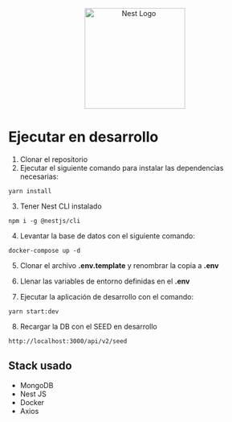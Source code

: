 <p align="center">
  <a href="http://nestjs.com/" target="blank"><img src="https://nestjs.com/img/logo-small.svg" width="200" alt="Nest Logo" /></a>
</p>

# Ejecutar en desarrollo

1. Clonar el repositorio
2. Ejecutar el siguiente comando para instalar las dependencias necesarias:

```
yarn install
```

3. Tener Nest CLI instalado

```
npm i -g @nestjs/cli
```

4.  Levantar la base de datos con el siguiente comando:

```
docker-compose up -d
```

5. Clonar el archivo **.env.template** y renombrar la copia a **.env**

6. Llenar las variables de entorno definidas en el **.env**

7. Ejecutar la aplicación de desarrollo con el comando:

```
yarn start:dev
```

8. Recargar la DB con el SEED en desarrollo

```
http://localhost:3000/api/v2/seed
```

## Stack usado

- MongoDB
- Nest JS
- Docker
- Axios
